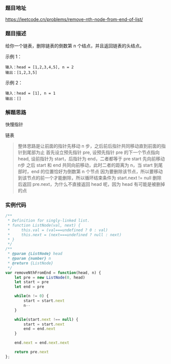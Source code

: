 ### 题目地址

https://leetcode.cn/problems/remove-nth-node-from-end-of-list/

### 题目描述

给你一个链表，删除链表的倒数第 n 个结点，并且返回链表的头结点。

示例 1：

```
输入：head = [1,2,3,4,5], n = 2
输出：[1,2,3,5]
```

示例 2：

```
输入：head = [1], n = 1
输出：[]
```

### 解题思路

快慢指针

链表
> 整体思路是让前面的指针先移动 n 步，之后前后指针共同移动直到前面的指针到尾部为止
> 首先设立预先指针 pre, 设预先指针 pre 的下一个节点指向 head, 设前指针为 start，后指针为 end，二者都等于 pre
> start 先向前移动n步
> 之后 start 和 end 共同向前移动，此时二者的距离为 n，当 start 到尾部时，end 的位置恰好为倒数第 n 个节点
> 因为要删除该节点，所以要移动到该节点的前一个才能删除，所以循环结束条件为 start.next != null
> 删除后返回 pre.next，为什么不直接返回 head 呢，因为 head 有可能是被删掉的点

### 实例代码
``` javascript
/**
 * Definition for singly-linked list.
 * function ListNode(val, next) {
 *     this.val = (val===undefined ? 0 : val)
 *     this.next = (next===undefined ? null : next)
 * }
 */
/**
 * @param {ListNode} head
 * @param {number} n
 * @return {ListNode}
 */
var removeNthFromEnd = function(head, n) {
    let pre = new ListNode(0, head)
    let start = pre
    let end = pre

    while(n != 0) {
        start = start.next
        n--
    }

    while(start.next !== null) {
        start = start.next
        end = end.next
    }

    end.next = end.next.next

    return pre.next
};

```
